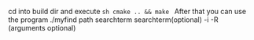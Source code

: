 cd into build dir and execute
``sh
cmake .. && make
``
After that you can use the program 
./myfind path searchterm searchterm(optional) -i -R (arguments optional)
